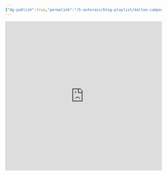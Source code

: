```yaml
---
{"dg-publish":true,"permalink":"/5-autorais/blog-playlist/dalton-campos/","tags":["gardenEntry"]}
---
```


<iframe width="640px" height="480px" src="https://forms.office.com/Pages/ResponsePage.aspx?id=hZIqlXio8k-zmMAUhsuoxPjJYMkQeIVJtemquFvwxa9UQ0JSTEhNTDNPTFNEQjlEUEYyVDVCVVZDMS4u&embed=true" frameborder="0" marginwidth="0" marginheight="0" style="border: none; max-width:100%; max-height:100vh" allowfullscreen webkitallowfullscreen mozallowfullscreen msallowfullscreen> </iframe>
